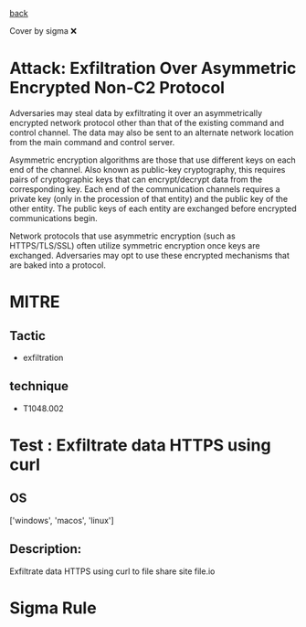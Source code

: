 [back](../index.md)

Cover by sigma :x: 

# Attack: Exfiltration Over Asymmetric Encrypted Non-C2 Protocol

 Adversaries may steal data by exfiltrating it over an asymmetrically encrypted network protocol other than that of the existing command and control channel. The data may also be sent to an alternate network location from the main command and control server. 

Asymmetric encryption algorithms are those that use different keys on each end of the channel. Also known as public-key cryptography, this requires pairs of cryptographic keys that can encrypt/decrypt data from the corresponding key. Each end of the communication channels requires a private key (only in the procession of that entity) and the public key of the other entity. The public keys of each entity are exchanged before encrypted communications begin. 

Network protocols that use asymmetric encryption (such as HTTPS/TLS/SSL) often utilize symmetric encryption once keys are exchanged. Adversaries may opt to use these encrypted mechanisms that are baked into a protocol. 

# MITRE
## Tactic
  - exfiltration

## technique
  - T1048.002

# Test : Exfiltrate data HTTPS using curl

## OS

 ['windows', 'macos', 'linux']

## Description:

 Exfiltrate data HTTPS using curl to file share site file.io


# Sigma Rule
